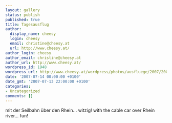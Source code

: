 ```yaml
---
layout: gallery
status: publish
published: true
title: Tagesausflug
author:
  display_name: cheesy
  login: cheesy
  email: christine@cheesy.at
  url: http://www.cheesy.at/
author_login: cheesy
author_email: christine@cheesy.at
author_url: http://www.cheesy.at/
wordpress_id: 1948
wordpress_url: http://www.cheesy.at/wordpress/photos/ausfluege/2007/2007-07-14/tagesausflug/
date: '2007-07-14 00:00:00 +0100'
date_gmt: '2007-07-13 22:00:00 +0100'
categories:
- Uncategorized
comments: []
---
```

<!--:de-->mit der Seilbahn über den Rhein... witzig!
<!--:--><!--:en-->with the cable car over Rhein river... fun!
<!--:-->

